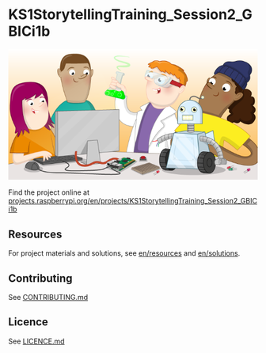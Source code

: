 # KS1StorytellingTraining_Session2_GBICi1b

![KS1StorytellingTraining_Session2_GBICi1b](banner.png)

Find the project online at [projects.raspberrypi.org/en/projects/KS1StorytellingTraining_Session2_GBICi1b](https://projects.raspberrypi.org/en/projects/KS1StorytellingTraining_Session2_GBICi1b)

## Resources
For project materials and solutions, see [en/resources](https://github.com/raspberrypilearning/KS1StorytellingTraining_Session2_GBICi1b/tree/master/en/resources) and [en/solutions](https://github.com/raspberrypilearning/KS1StorytellingTraining_Session2_GBICi1b/tree/master/en/solutions).

## Contributing
See [CONTRIBUTING.md](CONTRIBUTING.md)

## Licence
 See [LICENCE.md](LICENCE.md)